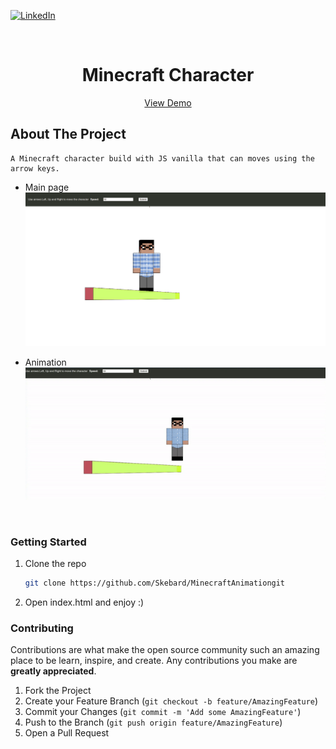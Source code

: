 
[![LinkedIn][linkedin-shield]][linkedin-url]



<!-- PROJECT LOGO -->
<br />
<p align="center">


  <h1 align="center">Minecraft Character</h1>
    <p align='center'>
  <a href='https://tonijorda.com/myProjects/vanillaJS/MinecraftAnimation/'>View Demo</a>
  </p>
</p>






<!-- ABOUT THE PROJECT -->
## About The Project
    A Minecraft character build with JS vanilla that can moves using the arrow keys.
    


- Main page
![Screenshot1](assets/images/doc1.png)

- Animation
![Screenshot1](assets/gift.gif)
<br>





<!-- GETTING STARTED -->
###  Getting Started


1. Clone the repo
   ```sh
   git clone https://github.com/Skebard/MinecraftAnimationgit
   ```
2. Open index.html and enjoy :)
<!-- CONTRIBUTING -->
### Contributing

Contributions are what make the open source community such an amazing place to be learn, inspire, and create. Any contributions you make are **greatly appreciated**.

1. Fork the Project
2. Create your Feature Branch (`git checkout -b feature/AmazingFeature`)
3. Commit your Changes (`git commit -m 'Add some AmazingFeature'`)
4. Push to the Branch (`git push origin feature/AmazingFeature`)
5. Open a Pull Request










[linkedin-shield]: https://img.shields.io/badge/-LinkedIn-black.svg?style=for-the-badge&logo=linkedin&colorB=555
[linkedin-url]: http://www.linkedin.com/in/tjorda